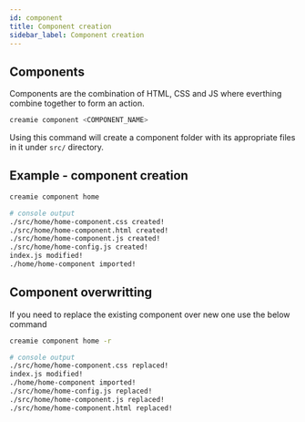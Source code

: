 ```yaml
---
id: component
title: Component creation 
sidebar_label: Component creation
---
```


## Components

Components are the combination of HTML, CSS and JS where everthing combine together to form an action.

```sh
creamie component <COMPONENT_NAME>
```

Using this command will create a component folder with its appropriate files in it under `src/` directory.

## Example - component creation

```sh
creamie component home

# console output
./src/home/home-component.css created!
./src/home/home-component.html created!
./src/home/home-component.js created!
./src/home/home-config.js created!
index.js modified!
./home/home-component imported!
```

## Component overwritting

If you need to replace the existing component over new one use the below command

```sh
creamie component home -r

# console output
./src/home/home-component.css replaced!
index.js modified!
./home/home-component imported!
./src/home/home-config.js replaced!
./src/home/home-component.js replaced!
./src/home/home-component.html replaced!
```
